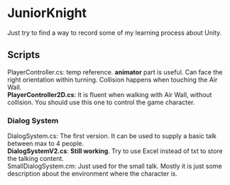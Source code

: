 # JuniorKnight
Just try to find a way to record some of my learning process about Unity.

## Scripts

PlayerController.cs: temp reference. **animator** part is useful. Can face the right orientation within turning. Collision happens when touching the Air Wall.   
**PlayerController2D.cs**: It is fluent when walking with Air Wall, without collision. You should use this one to control the game character.  

### Dialog System
DialogSystem.cs: The first version. It can be used to supply a basic talk between max to 4 people.  
**DialogSystemV2.cs**: **Still working**. Try to use Excel instead of txt to store the talking content.  
SmallDialogSystem.cm: Just used for the small talk. Mostly it is just some description about the environment where the character is.  
